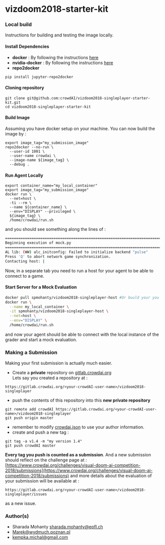 # vizdoom2018-starter-kit


### Local build

Instructions for building and testing the image locally.   

#### Install Dependencies
* **docker** : By following the instructions [here](https://docs.docker.com/install/linux/docker-ce/)
* **nvidia-docker** : By following the instructions [here](https://github.com/nvidia/nvidia-docker/wiki/Installation-(version-2.0))
* **repo2docker**
```
pip install jupyter-repo2docker
```

#### Cloning repository
```
git clone git@github.com:crowdAI/vizdoom2018-singleplayer-starter-kit.git
cd vizdoom2018-singleplayer-starter-kit
```

#### Build Image
Assuming you have docker setup on your machine. You can now build the image by :
```
export image_tag="my_submission_image"
repo2docker --no-run \
  --user-id 1001 \
  --user-name crowdai \
  --image-name ${image_tag} \
  --debug .
```

#### Run Agent Locally
```
export container_name="my_local_container"
export image_tag="my_submission_image"
docker run \
  --net=host \
  -ti --rm \
  --name ${container_name} \
  --env="DISPLAY" --privileged \
  ${image_tag} \
  /home/crowdai/run.sh
```
and you should see something along the lines of :
```bash
================================================================================
Beginning execution of mock.py
================================================================================
AL lib: (WW) alc_initconfig: Failed to initialize backend "pulse"
Press 'Q' to abort network game synchronization.
Contacting host: |
```
Now, in a separate tab you need to run a host for your agent to be able to
connect to a game.

#### Start Server for a Mock Evaluation
```bash
docker pull spmohanty/vizdoom2018-singleplayer-host #Or buuld your you
docker run \
  --name my_local_container \
  -it spmohanty/vizdoom2018-singleplayer-host \
  --net=host \
  --env="DISPLAY" \
  /home/crowdai/run.sh
```

and now your agent should be able to connect with the local instance of the grader
and start a mock evaluation.

### Making a Submission
Making your first submission is actually much easier.
* Create a **private** repository on [gitlab.crowdai.org](http://gitlab.crowdai.org/)   
Lets say you created a repository at :
```
https://gitlab.crowdai.org/<your-crowdAI-user-name>/vizdoom2018-singleplayer
```
* push the contents of this repository into this **new private repository**
```
git remote add crowdAI https://gitlab.crowdai.org/<your-crowdAI-user-name>/vizdoom2018-singleplayer
git push origin master
```
* remember to modify [crowdai.json](crowdai.json) to use your author information.
* create and push a new tag :
```
git tag -a v1.4 -m "my version 1.4"
git push crowdAI master
```

**Every tag you push is counted as a submission**. And a new submission should reflect on the challenge page at : [https://www.crowdai.org/challenges/visual-doom-ai-competition-2018/submissions](https://www.crowdai.org/challenges/visual-doom-ai-competition-2018/submissions)
and more details about the evaluation of your submission will be available at :
```
https://gitlab.crowdai.org/<your-crowdAI-user-name>/vizdoom2018-singleplayer/issues
```
as a new issue.

### Author(s)
* Sharada Mohanty <sharada.mohanty@epfl.ch>   
* Marek@wydmuch.poznan.pl   
* kempka.michal@gmail.com   
